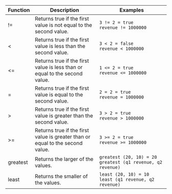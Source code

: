 <table>
<colgroup>
   <col style="width:5%" />
   <col style="width:45%" />
   <col style="width:50%" />
</colgroup>
  <thead>
    <tr>
      <th>Function</th>
      <th>Description</th>
      <th>Examples</th>
    </tr>
  </thead>
  <tbody>
    <tr>
      <td>!=</td>
      <td>Returns true if the first value is not equal to the second value.</td>
      <td><code class="highlighter-rouge">3 != 2 = true</code><br><code class="highlighter-rouge">revenue != 1000000</code></td>
    </tr>
    <tr>
      <td>&lt;</td>
      <td>Returns true if the first value is less than the second value.</td>
      <td><code class="highlighter-rouge">3 &lt; 2 = false</code><br><code class="highlighter-rouge">revenue &lt; 1000000</code></td>
    </tr>
    <tr>
      <td>&lt;=</td>
      <td>Returns true if the first value is less than or equal to the second value.</td>
      <td><code class="highlighter-rouge">1 &lt;= 2 = true</code><br><code class="highlighter-rouge">revenue &lt;= 1000000</code></td>
    </tr>
    <tr>
      <td>=</td>
      <td>Returns true if the first value is equal to the second value.</td>
      <td><code class="highlighter-rouge">2 = 2 = true</code><br><code class="highlighter-rouge">revenue = 1000000</code></td>
    </tr>
    <tr>
      <td>&gt;</td>
      <td>Returns true if the first value is greater than the second value.</td>
      <td><code class="highlighter-rouge">3 &gt; 2 = true</code><br><code class="highlighter-rouge">revenue &gt; 1000000</code></td>
    </tr>
    <tr>
      <td>&gt;=</td>
      <td>Returns true if the first value is greater than or equal to the second value.</td>
      <td><code class="highlighter-rouge">3 &gt;= 2 = true</code><br><code class="highlighter-rouge">revenue &gt;= 1000000</code></td>
    </tr>
    <tr>
      <td>greatest</td>
      <td>Returns the larger of the values.</td>
      <td><code class="highlighter-rouge">greatest (20, 10) = 20</code><br><code class="highlighter-rouge">greatest (q1 revenue, q2 revenue)</code></td>
    </tr>
    <tr>
      <td>least</td>
      <td>Returns the smaller of the values.</td>
      <td><code class="highlighter-rouge">least (20, 10) = 10</code><br><code class="highlighter-rouge">least (q1 revenue, q2 revenue)</code></td>
    </tr>
  </tbody>
</table>
